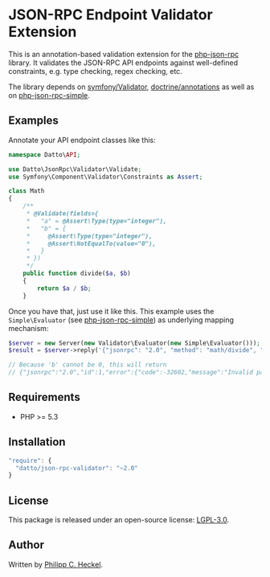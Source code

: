 # JSON-RPC Endpoint Validator Extension

This is an annotation-based validation extension for the [php-json-rpc](https://github.com/datto/php-json-rpc) library. It validates the JSON-RPC API endpoints against well-defined constraints, e.g. type checking, regex checking, etc.

The library depends on [symfony/Validator](https://github.com/symfony/Validator), [doctrine/annotations](https://github.com/doctrine/annotations) as well as on [php-json-rpc-simple](https://github.com/datto/php-json-rpc-simple). 

Examples
--------
Annotate your API endpoint classes like this:

```php
namespace Datto\API;

use Datto\JsonRpc\Validator\Validate;
use Symfony\Component\Validator\Constraints as Assert;

class Math
{
    /**
     * @Validate(fields={
     *   "a" = @Assert\Type(type="integer"),
     *   "b" = {
     *     @Assert\Type(type="integer"),
     *     @Assert\NotEqualTo(value="0"),
     *   }
     * })
     */
    public function divide($a, $b)
    {
        return $a / $b;
    }
```

Once you have that, just use it like this. This example uses the `Simple\Evaluator` (see [php-json-rpc-simple](https://github.com/datto/php-json-rpc-simple)) as underlying mapping mechanism:

```php
$server = new Server(new Validator\Evaluator(new Simple\Evaluator()));
$result = $server->reply('{"jsonrpc": "2.0", "method": "math/divide", "params": { "a": 1, "b": 0 }, "id": 1}');

// Because 'b' cannot be 0, this will return
// {"jsonrpc":"2.0","id":1,"error":{"code":-32602,"message":"Invalid params"}}
```

Requirements
------------
* PHP >= 5.3

Installation
------------
```javascript
"require": {
  "datto/json-rpc-validator": "~2.0"
}
```   

License
-------
This package is released under an open-source license: [LGPL-3.0](https://www.gnu.org/licenses/lgpl-3.0.html).

Author
------
Written by [Philipp C. Heckel](https://github.com/binwiederhier).
